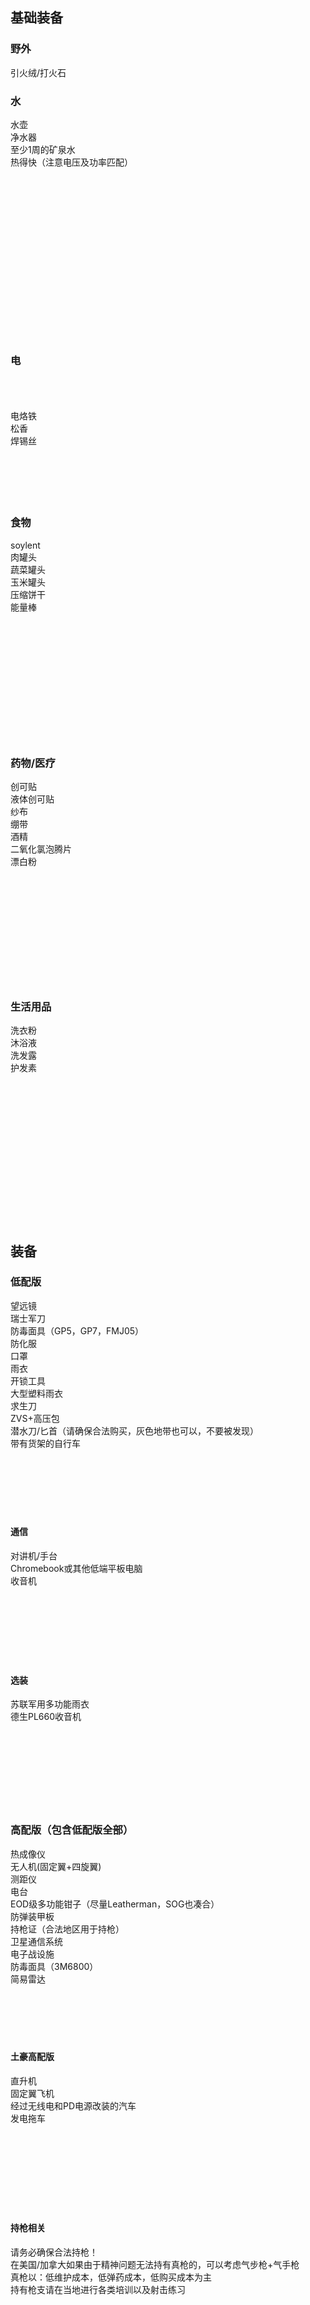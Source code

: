 ## 基础装备

### 野外
引火绒/打火石 <br>
### 水
水壶<br>
净水器<br>
至少1周的矿泉水<br>
热得快（注意电压及功率匹配）<br>
<br>
<br>
<br>
<br>
<br>
<br>
<br>
<br>
<br>
<br>
<br>
<br>
<br>
<br>
<br>
<br>
### 电

<br>
<br>
<br>
电烙铁<br>
松香<br>
焊锡丝<br>
<br>
<br>
<br>
<br>
<br>


### 食物
soylent<br>
肉罐头<br>
蔬菜罐头<br>
玉米罐头<br>
压缩饼干<br>
能量棒<br>
<br>
<br>
<br>
<br>
<br>
<br>
<br>
<br>
<br>
<br>
<br>
<br>
### 药物/医疗
创可贴<br>
液体创可贴<br>
纱布<br>
绷带<br>
酒精<br>
二氧化氯泡腾片<br>
漂白粉<br>
<br>
<br>
<br>
<br>
<br>
<br>
<br>
<br>
<br>
<br>
<br>
### 生活用品
洗衣粉<br>
沐浴液<br>
洗发露<br>
护发素<br>
<br>
<br>
<br>
<br>
<br>
<br>
<br>
<br>
<br>
<br>
<br>
<br>
<br>
<br>

## 装备
### 低配版
望远镜<br>
瑞士军刀<br>
防毒面具（GP5，GP7，FMJ05）<br>
防化服<br>
口罩<br>
雨衣<br>
开锁工具<br>
大型塑料雨衣<br>
求生刀<br>
ZVS+高压包<br>
潜水刀/匕首（请确保合法购买，灰色地带也可以，不要被发现）<br>
带有货架的自行车<br>
<br>
<br>
<br>
<br>
<br>
<br>
#### 通信
对讲机/手台<br>
Chromebook或其他低端平板电脑<br>
收音机<br>
<br>
<br>
<br>
<br>
<br>
<br>
<br>
#### 选装
苏联军用多功能雨衣<br>
德生PL660收音机<br>
<br>
<br>
<br>
<br>
<br>
<br>
<br>
<br>
### 高配版（包含低配版全部）
热成像仪<br>
无人机(固定翼+四旋翼)<br>
测距仪<br>
电台<br>
EOD级多功能钳子（尽量Leatherman，SOG也凑合）<br>
防弹装甲板<br>
持枪证（合法地区用于持枪）<br>
卫星通信系统<br>
电子战设施<br>
防毒面具（3M6800）<br>
简易雷达<br>
<br>
<br>
<br>
<br>
<br>
#### 土豪高配版
直升机<br>
固定翼飞机<br>
经过无线电和PD电源改装的汽车<br>
发电拖车<br>
<br>
<br>
<br>
<br>
<br>
<br>
<br>
<br>
#### 持枪相关
请务必确保合法持枪！<br>
在美国/加拿大如果由于精神问题无法持有真枪的，可以考虑气步枪+气手枪<br>
真枪以：低维护成本，低弹药成本，低购买成本为主<br>
持有枪支请在当地进行各类培训以及射击练习<br>
<br>
<br>
<br>
<br>
<br>
<br>


